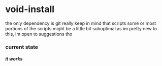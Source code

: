 # void-install
the only dependency is git really
keep in mind that scripts some or most portions of the scripts might be a little bit suboptimal as im pretty new to this, im open to suggestions tho
### current state
##### it works
